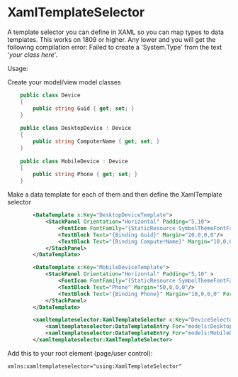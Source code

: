 # XamlTemplateSelector
A template selector you can define in XAML so you can map types to data templates.
This works on 1809 or higher. Any lower and you will get the following compilation error:
Failed to create a 'System.Type' from the text '*your class here*'.


Usage:

Create your model/view model classes
```csharp
    public class Device
    {
        public string Guid { get; set; }
    }
    
    public class DesktopDevice : Device
    {
        public string ComputerName { get; set; }
    }
    
    public class MobileDevice : Device
    {
        public string Phone { get; set; }
    }
```

Make a data template for each of them and then define the XamlTemplate selector
```xml
        <DataTemplate x:Key="DesktopDeviceTemplate">
            <StackPanel Orientation="Horizontal" Padding="5,10">
                <FontIcon FontFamily="{StaticResource SymbolThemeFontFamily}" Glyph="&#xEC77;"/>
                <TextBlock Text="{Binding Guid}" Margin="20,0,0,0"/>
                <TextBlock Text="{Binding ComputerName}" Margin="10,0,0,0"/>
            </StackPanel>
        </DataTemplate>

        <DataTemplate x:Key="MobileDeviceTemplate">
            <StackPanel Orientation="Horizontal" Padding="5,10" >
                <FontIcon FontFamily="{StaticResource SymbolThemeFontFamily}" Glyph="&#xE8CC;"/>
                <TextBlock Text="Phone" Margin="50,0,0,0"/>
                <TextBlock Text="{Binding Phone}" Margin="10,0,0,0" Foreground="Gray"/>
            </StackPanel>
        </DataTemplate>

        <xamltemplateselector:XamlTemplateSelector x:Key="DeviceSelector">
            <xamltemplateselector:DataTemplateEntry For="models:DesktopDevice" Template="{StaticResource DesktopDeviceTemplate}"/>
            <xamltemplateselector:DataTemplateEntry For="models:MobileDevice" Template="{StaticResource MobileDeviceTemplate}"/>
        </xamltemplateselector:XamlTemplateSelector>
```

Add this to your root element (page/user control): 
```xml
xmlns:xamltemplateselector="using:XamlTemplateSelector"
```
